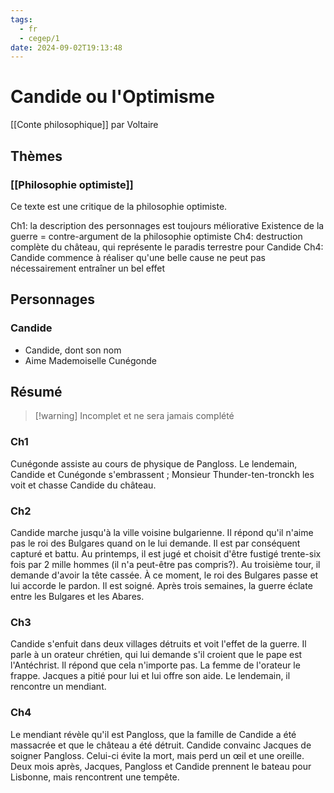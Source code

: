 ```yaml
---
tags:
  - fr
  - cegep/1
date: 2024-09-02T19:13:48
---
```


# Candide ou l'Optimisme

[[Conte philosophique]] par Voltaire

## Thèmes

### [[Philosophie optimiste]]

Ce texte est une critique de la philosophie optimiste.

Ch1: la description des personnages est toujours méliorative
Existence de la guerre = contre-argument de la philosophie optimiste
Ch4: destruction complète du château, qui représente le paradis terrestre pour Candide
Ch4: Candide commence à réaliser qu'une belle cause ne peut pas nécessairement entraîner un bel effet

## Personnages

### Candide

- Candide, dont son nom
- Aime Mademoiselle Cunégonde

## Résumé

> [!warning] Incomplet et ne sera jamais complété

### Ch1

Cunégonde assiste au cours de physique de Pangloss. Le lendemain, Candide et Cunégonde s'embrassent ; Monsieur Thunder-ten-tronckh les voit et chasse Candide du château.

### Ch2

Candide marche jusqu'à la ville voisine bulgarienne. Il répond qu'il n'aime pas le roi des Bulgares quand on le lui demande. Il est par conséquent capturé et battu. Au printemps, il est jugé et choisit d'être fustigé trente-six fois par 2 mille hommes (il n'a peut-être pas compris?). Au troisième tour, il demande d'avoir la tête cassée. À ce moment, le roi des Bulgares passe et lui accorde le pardon. Il est soigné. Après trois semaines, la guerre éclate entre les Bulgares et les Abares.

### Ch3

Candide s'enfuit dans deux villages détruits et voit l'effet de la guerre. Il parle à un orateur chrétien, qui lui demande s'il croient que le pape est l'Antéchrist. Il répond que cela n'importe pas. La femme de l'orateur le frappe. Jacques a pitié pour lui et lui offre son aide. Le lendemain, il rencontre un mendiant.

### Ch4

Le mendiant révèle qu'il est Pangloss, que la famille de Candide a été massacrée et que le château a été détruit. Candide convainc Jacques de soigner Pangloss. Celui-ci évite la mort, mais perd un œil et une oreille. Deux mois après, Jacques, Pangloss et Candide prennent le bateau pour Lisbonne, mais rencontrent une tempête.
